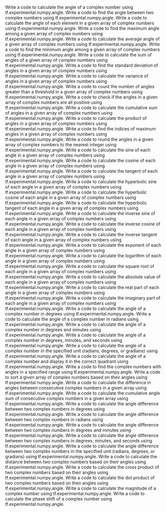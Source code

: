 Write a code to calculate the angle of a complex number using tf.experimental.numpy.angle.
Write a code to find the angle between two complex numbers using tf.experimental.numpy.angle.
Write a code to calculate the angle of each element in a given array of complex numbers using tf.experimental.numpy.angle.
Write a code to find the maximum angle among a given array of complex numbers using tf.experimental.numpy.angle.
Write a code to calculate the average angle of a given array of complex numbers using tf.experimental.numpy.angle.
Write a code to find the minimum angle among a given array of complex numbers using tf.experimental.numpy.angle.
Write a code to calculate the sum of angles of a given array of complex numbers using tf.experimental.numpy.angle.
Write a code to find the standard deviation of angles in a given array of complex numbers using tf.experimental.numpy.angle.
Write a code to calculate the variance of angles in a given array of complex numbers using tf.experimental.numpy.angle.
Write a code to count the number of angles greater than a threshold in a given array of complex numbers using tf.experimental.numpy.angle.
Write a code to check if the angles in a given array of complex numbers are all positive using tf.experimental.numpy.angle.
Write a code to calculate the cumulative sum of angles in a given array of complex numbers using tf.experimental.numpy.angle.
Write a code to calculate the product of angles in a given array of complex numbers using tf.experimental.numpy.angle.
Write a code to find the indices of maximum angles in a given array of complex numbers using tf.experimental.numpy.angle.
Write a code to round the angles in a given array of complex numbers to the nearest integer using tf.experimental.numpy.angle.
Write a code to calculate the sine of each angle in a given array of complex numbers using tf.experimental.numpy.angle.
Write a code to calculate the cosine of each angle in a given array of complex numbers using tf.experimental.numpy.angle.
Write a code to calculate the tangent of each angle in a given array of complex numbers using tf.experimental.numpy.angle.
Write a code to calculate the hyperbolic sine of each angle in a given array of complex numbers using tf.experimental.numpy.angle.
Write a code to calculate the hyperbolic cosine of each angle in a given array of complex numbers using tf.experimental.numpy.angle.
Write a code to calculate the hyperbolic tangent of each angle in a given array of complex numbers using tf.experimental.numpy.angle.
Write a code to calculate the inverse sine of each angle in a given array of complex numbers using tf.experimental.numpy.angle.
Write a code to calculate the inverse cosine of each angle in a given array of complex numbers using tf.experimental.numpy.angle.
Write a code to calculate the inverse tangent of each angle in a given array of complex numbers using tf.experimental.numpy.angle.
Write a code to calculate the exponent of each angle in a given array of complex numbers using tf.experimental.numpy.angle.
Write a code to calculate the logarithm of each angle in a given array of complex numbers using tf.experimental.numpy.angle.
Write a code to calculate the square root of each angle in a given array of complex numbers using tf.experimental.numpy.angle.
Write a code to calculate the absolute value of each angle in a given array of complex numbers using tf.experimental.numpy.angle.
Write a code to calculate the real part of each angle in a given array of complex numbers using tf.experimental.numpy.angle.
Write a code to calculate the imaginary part of each angle in a given array of complex numbers using tf.experimental.numpy.angle.
Write a code to calculate the angle of a complex number in degrees using tf.experimental.numpy.angle.
Write a code to calculate the angle of a complex number in radians using tf.experimental.numpy.angle.
Write a code to calculate the angle of a complex number in degrees and minutes using tf.experimental.numpy.angle.
Write a code to calculate the angle of a complex number in degrees, minutes, and seconds using tf.experimental.numpy.angle.
Write a code to calculate the angle of a complex number in the specified unit (radians, degrees, or gradians) using tf.experimental.numpy.angle.
Write a code to calculate the angle of a complex number and display it in the correct quadrant using tf.experimental.numpy.angle.
Write a code to find the complex numbers with angles in a specified range using tf.experimental.numpy.angle.
Write a code to sort a given array of complex numbers based on their angles using tf.experimental.numpy.angle.
Write a code to calculate the difference in angles between consecutive complex numbers in a given array using tf.experimental.numpy.angle.
Write a code to calculate the cumulative angle sum of consecutive complex numbers in a given array using tf.experimental.numpy.angle.
Write a code to calculate the angle difference between two complex numbers in degrees using tf.experimental.numpy.angle.
Write a code to calculate the angle difference between two complex numbers in radians using tf.experimental.numpy.angle.
Write a code to calculate the angle difference between two complex numbers in degrees and minutes using tf.experimental.numpy.angle.
Write a code to calculate the angle difference between two complex numbers in degrees, minutes, and seconds using tf.experimental.numpy.angle.
Write a code to calculate the angle difference between two complex numbers in the specified unit (radians, degrees, or gradians) using tf.experimental.numpy.angle.
Write a code to calculate the distance between two complex numbers based on their angles using tf.experimental.numpy.angle.
Write a code to calculate the cross product of two complex numbers based on their angles using tf.experimental.numpy.angle.
Write a code to calculate the dot product of two complex numbers based on their angles using tf.experimental.numpy.angle.
Write a code to calculate the magnitude of a complex number using tf.experimental.numpy.angle.
Write a code to calculate the phase shift of a complex number using tf.experimental.numpy.angle.